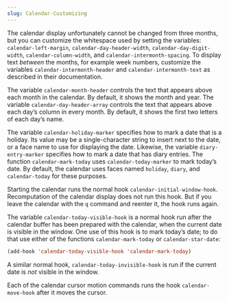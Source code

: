 ```yaml
---
slug: Calendar-Customizing
---
```


The calendar display unfortunately cannot be changed from three months, but you can customize the whitespace used by setting the variables: `calendar-left-margin`, `calendar-day-header-width`, `calendar-day-digit-width`, `calendar-column-width`, and `calendar-intermonth-spacing`. To display text *between* the months, for example week numbers, customize the variables `calendar-intermonth-header` and `calendar-intermonth-text` as described in their documentation.

The variable `calendar-month-header` controls the text that appears above each month in the calendar. By default, it shows the month and year. The variable `calendar-day-header-array` controls the text that appears above each day’s column in every month. By default, it shows the first two letters of each day’s name.

The variable `calendar-holiday-marker` specifies how to mark a date that is a holiday. Its value may be a single-character string to insert next to the date, or a face name to use for displaying the date. Likewise, the variable `diary-entry-marker` specifies how to mark a date that has diary entries. The function `calendar-mark-today` uses `calendar-today-marker` to mark today’s date. By default, the calendar uses faces named `holiday`, `diary`, and `calendar-today` for these purposes.

Starting the calendar runs the normal hook `calendar-initial-window-hook`. Recomputation of the calendar display does not run this hook. But if you leave the calendar with the `q` command and reenter it, the hook runs again.

The variable `calendar-today-visible-hook` is a normal hook run after the calendar buffer has been prepared with the calendar, when the current date is visible in the window. One use of this hook is to mark today’s date; to do that use either of the functions `calendar-mark-today` or `calendar-star-date`:

```lisp
(add-hook 'calendar-today-visible-hook 'calendar-mark-today)
```

A similar normal hook, `calendar-today-invisible-hook` is run if the current date is *not* visible in the window.

Each of the calendar cursor motion commands runs the hook `calendar-move-hook` after it moves the cursor.
